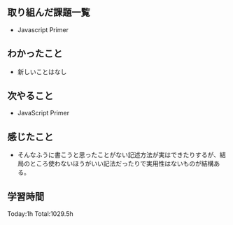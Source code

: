 ## 取り組んだ課題一覧

- Javascript Primer

## わかったこと

* 新しいことはなし

## 次やること

- JavaScript Primer

## 感じたこと

- そんなふうに書こうと思ったことがない記述方法が実はできたりするが、結局のところ使わないほうがいい記法だったりで実用性はないものが結構ある。  
 
## 学習時間

Today:1h
Total:1029.5h
